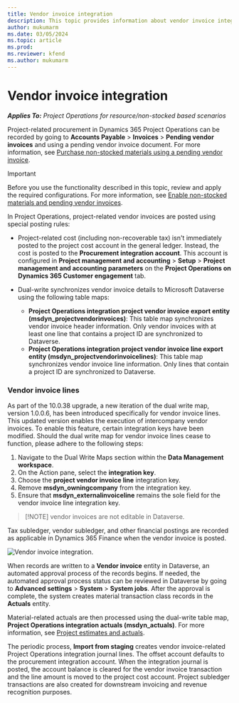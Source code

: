 ```yaml
---
title: Vendor invoice integration
description: This topic provides information about vendor invoice integration in Project Operations.
author: mukumarm
ms.date: 03/05/2024
ms.topic: article
ms.prod:
ms.reviewer: kfend 
ms.author: mukumarm
---
```


# Vendor invoice integration

_**Applies To:** Project Operations for resource/non-stocked based scenarios_

Project-related procurement in Dynamics 365 Project Operations can be recorded by going to **Accounts Payable** > **Invoices** > **Pending vendor invoices** and using a pending vendor invoice document. For more information, see [Purchase non-stocked materials using a pending vendor invoice](../procurement/pending-vendor-invoices.md).

> [!IMPORTANT]
> Before you use the functionality described in this topic, review and apply the required configurations. For more information, see [Enable non-stocked materials and pending vendor invoices](../procurement/configure-materials-nonstocked.md).

In Project Operations, project-related vendor invoices are posted using special posting rules:

- Project-related cost (including non-recoverable tax) isn't immediately posted to the project cost account in the general ledger. Instead, the cost is posted to the **Procurement integration account**. This account is configured in **Project management and accounting** > **Setup** > **Project management and accounting parameters** on the **Project Operations on Dynamics 365 Customer engagement** tab.
- Dual-write synchronizes vendor invoice details to Microsoft Dataverse using the following table maps:

     - **Project Operations integration project vendor invoice export entity (msdyn_projectvendorinvoices)**: This table map synchronizes vendor invoice header information. Only vendor invoices with at least one line that contains a project ID are synchronized to Dataverse.
     - **Project Operations integration project vendor invoice line export entity (msdyn_projectvendorinvoicelines)**: This table map synchronizes vendor invoice line information. Only lines that contain a project ID are synchronized to Dataverse.

### Vendor invoice lines
As part of the 10.0.38 upgrade, a new iteration of the dual write map, version 1.0.0.6, has been introduced specifically for vendor invoice lines. This updated version enables the execution of intercompany vendor invoices. To enable this feature, certain integration keys have been modified. Should the dual write map for vendor invoice lines cease to function, please adhere to the following steps:

1.  Navigate to the Dual Write Maps section within the **Data Management workspace**.
2.  On the Action pane, select the **integration key**.
3.  Choose the **project vendor invoice line** integration key.
4.  Remove **msdyn_owningcompany** from the integration key.
5.  Ensure that **msdyn_externalinvoiceline** remains the sole field for the vendor invoice line integration key.

> [!NOTE] vendor invoices are not editable in Dataverse.

Tax subledger, vendor subledger, and other financial postings are recorded as applicable in Dynamics 365 Finance when the vendor invoice is posted. 

![Vendor invoice integration.](media/DW7VendorInvoice.png)

When records are written to a **Vendor invoice** entity in Dataverse, an automated approval process of the records begins. If needed, the automated approval process status can be reviewed in Dataverse by going to **Advanced settings** > **System** > **System jobs**. After the approval is complete, the system creates material transaction class records in the **Actuals** entity.

Material-related actuals are then processed using the dual-write table map, **Project Operations integration actuals (msdyn_actuals)**. For more information, see [Project estimates and actuals](resource-dual-write-estimates-actuals.md).

The periodic process, **Import from staging** creates vendor invoice-related Project Operations integration journal lines. The offset account defaults to the procurement integration account. When the integration journal is posted, the account balance is cleared for the vendor invoice transaction and the line amount is moved to the project cost account. Project subledger transactions are also created for downstream invoicing and revenue recognition purposes.

